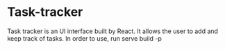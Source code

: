 # Task-tracker

Task tracker is an UI interface built by React. It allows the user to add and keep track of tasks.
In order to use, run serve build -p <portnumber>